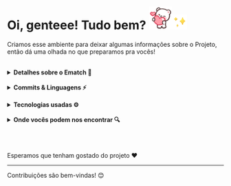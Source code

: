 # Oi, genteee! Tudo bem? <img height="53em" src="https://github.com/Ematch-TCE/Ematch-TCE/blob/main/Gifs/aaaaa.png"><img height="35em" src="https://github.com/Ematch-TCE/Ematch-TCE/blob/main/Gifs/392002950-SPARKLES-EMOJI-400px-unscreen.gif">

Criamos esse ambiente para deixar algumas informações sobre o Projeto, então dá uma olhada no que preparamos pra vocês!
 
 <br>

  <details>
  <summary><b> Detalhes sobre o Ematch 🌺 </b></summary>
 
 <br>
 
 Desenvolvemos o projeto durante o ano de 2021 sob a orientação do [professor Clóves Rocha](https://github.com/clovesrocha) e estamos muito felizes com o progresso que tivemos até então. 
 
 O <b> Ematch </b> é um website de fácil acessibilidade para smartphones e computadores com o objetivo de relacionar <b>empresas</b> e <b>candidatos</b> de maneira mais prática. Como incentivo à criação desse site, levamos em consideração:
 
 
```md
 •  O índice elevado de desempregados no Brasil

 •  As consequências sociais e econômicas que emergem desse caso

 •  As dificuldades de moradores que estão em lugares de difícil acesso para distribuir currículo
```
> **Importante:** Levantamos esses dados a partir do nosso formulário e de pesquisas voltadas ao tema
 
   </details>

<br>

 <details>

 <summary><b> Commits & Linguagens ⚡ </b></summary>
 
 <br>

 <div align="left">
  <a href="https://github.com/Ematch-TCE">
  <img height="180em" src="https://github-readme-stats.vercel.app/api?username=ematch-tce&show_icons=true&theme=dracula&include_all_commits=true&count_private=true"/>
  <img height="150em" src="https://github-readme-stats.vercel.app/api/top-langs/?username=ematch-tce&layout=compact&langscount=7&theme=dracula"/>
   </a>
 </div>
 
  </details>
  
   <br>
  
  <details>
  
  <summary><b> Tecnologias usadas ⚙ </b></summary>
  
   <br>

  <img alt="JS" height="30" width="40" src="https://raw.githubusercontent.com/devicons/devicon/master/icons/javascript/javascript-plain.svg">
  <img alt="HTML" height="30" width="40" src="https://raw.githubusercontent.com/devicons/devicon/master/icons/html5/html5-original.svg">
  <img alt="CSS" height="30" width="40" src="https://raw.githubusercontent.com/devicons/devicon/master/icons/css3/css3-original.svg">
 
 </details>
 
 <br>
 
 <details>
 <summary><b> Onde vocês podem nos encontrar 🔍 </b></summary>
 
  
  <br>
  
  <a href ="mailto:tecods8@gmail.com" target="_blank">
   <img src="https://img.shields.io/badge/Gmail-fc4c4e?style=for-the-badge&logo=gmail&logoColor=white">
  </a>
  <a href="https://www.instagram.com/_ematch_/" target="_blank">
   <img src="https://img.shields.io/badge/Instagram-E4405F?style=for-the-badge&logo=instagram&logoColor=white">
  </a>
  <a href="https://ematch.netlify.app/" target="_blank">
   <img src="https://img.shields.io/badge/Netlify-00C7B7?style=for-the-badge&logo=netlify&logoColor=white">
  </a>
 
 </details>

 
 ##
 
 <br>
 
 Esperamos que tenham gostado do projeto ❤
 
 ---
 
 Contribuições são bem-vindas! 😊
 
 
 <br>
  
